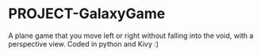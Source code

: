 # PROJECT-GalaxyGame
A plane game that you move left or right without falling into the void, with a perspective view. 
Coded in python and Kivy :)
